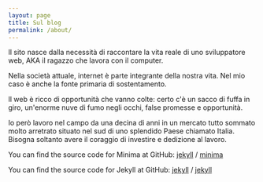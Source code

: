 ```yaml
---
layout: page
title: Sul blog
permalink: /about/
---
```


Il sito nasce dalla necessità di raccontare la vita reale di uno sviluppatore web, AKA il ragazzo che lavora con il computer.

Nella società attuale, internet è parte integrante della nostra vita. Nel mio caso è anche la fonte primaria di sostentamento.

Il web è ricco di opportunità che vanno colte: certo c'è un sacco di fuffa in giro, un'enorme nuve di fumo negli occhi, false promesse e opportunità.

Io però lavoro nel campo da una decina di anni in un mercato tutto sommato molto arretrato situato nel sud di uno splendido Paese chiamato Italia. Bisogna soltanto avere il coraggio di investire e dedizione al lavoro.

You can find the source code for Minima at GitHub:
[jekyll][jekyll-organization] /
[minima](https://github.com/jekyll/minima)

You can find the source code for Jekyll at GitHub:
[jekyll][jekyll-organization] /
[jekyll](https://github.com/jekyll/jekyll)


[jekyll-organization]: https://github.com/jekyll
